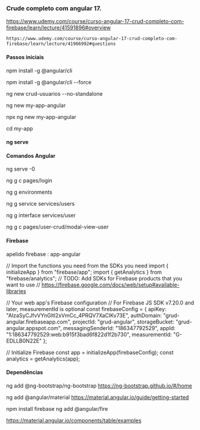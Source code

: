 ### Crude completo com angular 17.

https://www.udemy.com/course/curso-angular-17-crud-completo-com-firebase/learn/lecture/41591896#overview

``` Ultimo visto
https://www.udemy.com/course/curso-angular-17-crud-completo-com-firebase/learn/lecture/41966992#questions
```

#### Passos iniciais 

npm install -g @angular/cli

npm install -g @angular/cli --force

ng new crud-usuarios --no-standalone

ng new my-app-angular

npx ng new my-app-angular

cd my-app

#### ng serve

#### Comandos Angular

ng serve -0

ng g c pages/login

ng g environments

ng g service services/users

ng g interface services/user

ng g c pages/user-crud/modal-view-user

#### Firebase
apelido firebase : app-angular

// Import the functions you need from the SDKs you need
import { initializeApp } from "firebase/app";
import { getAnalytics } from "firebase/analytics";
// TODO: Add SDKs for Firebase products that you want to use
// https://firebase.google.com/docs/web/setup#available-libraries

// Your web app's Firebase configuration
// For Firebase JS SDK v7.20.0 and later, measurementId is optional
const firebaseConfig = {
  apiKey: "AIzaSyCJfvVYnGltl2xVmCc_4PRQV7XaClKv73E",
  authDomain: "grud-angular.firebaseapp.com",
  projectId: "grud-angular",
  storageBucket: "grud-angular.appspot.com",
  messagingSenderId: "186347792529",
  appId: "1:186347792529:web:b915f3bad6f822d1f2b730",
  measurementId: "G-EDLLB0N22E"
};

// Initialize Firebase
const app = initializeApp(firebaseConfig);
const analytics = getAnalytics(app);

#### Dependências
ng add @ng-bootstrap/ng-bootstrap
https://ng-bootstrap.github.io/#/home

ng add @angular/material
https://material.angular.io/guide/getting-started

npm install firebase
ng add @angular/fire

https://material.angular.io/components/table/examples